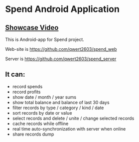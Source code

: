 # Spend Android Application

## [Showcase Video](https://www.youtube.com/watch?v=qo0c95fTWHk)

This is Android-app for Spend project.

Web-site is https://github.com/qwert2603/spend_web

Server is https://github.com/qwert2603/spend_server

## It can:
* record spends
* record profits
* show date / month / year sums
* show total balance and balance of last 30 days
* filter records by type / category / kind / date
* sort records by date or value
* select records and delete / unite / change selected records
* cache records while offline
* real time auto-synchronization with server when online
* share records dump
